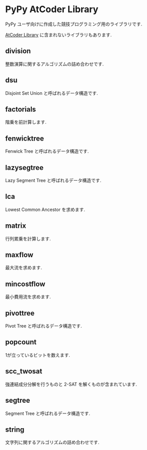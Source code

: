 # PyPy AtCoder Library
PyPy ユーザ向けに作成した競技プログラミング用のライブラリです.

[AtCoder Library](https://github.com/atcoder/ac-library) に含まれないライブラリもあります.

## division
整数演算に関するアルゴリズムの詰め合わせです.

## dsu
Disjoint Set Union と呼ばれるデータ構造です.

## factorials
階乗を前計算します.

## fenwicktree
Fenwick Tree と呼ばれるデータ構造です.

## lazysegtree
Lazy Segment Tree と呼ばれるデータ構造です.

## lca
Lowest Common Ancestor を求めます.

## matrix
行列累乗を計算します.

## maxflow
最大流を求めます.

## mincostflow
最小費用流を求めます.

## pivottree
Pivot Tree と呼ばれるデータ構造です.

## popcount
1が立っているビットを数えます.

## scc_twosat
強連結成分分解を行うものと 2-SAT を解くものが含まれています.

## segtree
Segment Tree と呼ばれるデータ構造です.

## string
文字列に関するアルゴリズムの詰め合わせです.